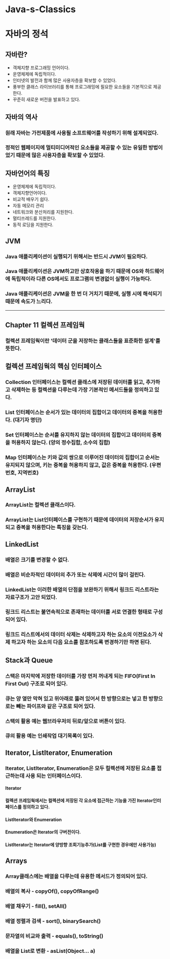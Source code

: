 # Java-s-Classics
# 자바의 정석

## 자바란?
 - 객체지향 프로그래밍 언어이다.
 - 운영체제에 독립적이다.
 - 인터넷의 발전과 함께 많은 사용자층을 확보할 수 있었다.
 - 풍부한 클래스 라이브러리를 통해 프로그래밍에 필요한 요소들을 기본적으로 제공한다.
 - 꾸준히 새로운 버전을 발표하고 있다.

## 자바의 역사
### 원래 자바는 가전제품에 사용될 소프트웨어를 작성하기 위해 설계되었다.
### 정적인 웹페이지에 멀티미디어적인 요소들을 제공할 수 있는 유일한 방법이었기 때문에 많은 사용자층을 확보할 수 있었다.

## 자바언어의 특징
 - 운영체제에 독립적이다.
 - 객체지향언어이다.
 - 비교적 배우기 쉽다.
 - 자동 메모리 관리
 - 네트워크와 분산처리를 지원한다.
 - 멀티쓰레드를 지원한다.
 - 동적 로딩을 지원한다.

## JVM
### Java 애플리케이션이 실행되기 위해서는 반드시 JVM이 필요하다.
### Java 애플리케이션은 JVM하고만 상호작용을 하기 때문에 OS와 하드웨어에 독립적이라 다른 OS에서도 프로그램의 변경없이 실행이 가능하다.
### Java 애플리케이션은 JVM을 한 번 더 거치기 때문에, 실행 시에 해석되기 때문에 속도가 느리다.

---

## Chapter 11 컬렉션 프레임웍
### 컬렉션 프레임웍이란 '데이터 군을 저장하는 클래스들을 표준화한 설계'를 뜻한다.

## 컬렉션 프레임웍의 핵심 인터페이스
### Collection 인터페이스는 컬렉션 클래스에 저장된 데이터를 읽고, 추가하고 삭제하는 등 컬렉션을 다루는데 가장 기본적인 메서드들을 정의하고 있다.
### List 인터페이스는 순서가 있는 데이터의 집합이고 데이터의 중복을 허용한다. (대기자 명단)
### Set 인터페이스는 순서를 유지하지 않는 데이터의 집합이고 데이터의 중복을 허용하지 않는다. (양의  정수집합, 소수의 집합)
### Map 인터페이스는 키와 값의 쌍으로 이루어진 데이터의 집합이고 순서는 유지되지 않으며, 키는 중복을 허용하지 않고, 값은 중복을 허용한다. (우편번호, 지역번호)

## ArrayList
### ArrayList는 컬렉션 클래스이다.
### ArrayList는 List인터페이스를 구현하기 때문에 데이터의 저장순서가 유지되고 중복을 허용한다는 특징을 갖는다.

## LinkedList
### 배열은 크기를 변경할 수 없다.
### 배열은 비순차적인 데이터의 추가 또는 삭제에 시간이 많이 걸린다.
### LinkedList는 이러한 배열의 단점을 보완하기 위해서 링크드 리스트라는 자료구조가 고안 되었다.
### 링크드 리스트는 불연속적으로 존재하는 데이터를 서로 연결한 형태로 구성되어 있다.
### 링크드 리스트에서의 데이터 삭제는 삭제하고자 하는 요소의 이전요소가 삭제 하고자 하는 요소의 다음 요소를 참조하도록 변경하기만 하면 된다.

## Stack과 Queue
### 스택은 마지막에 저장한 데이터를 가장 먼저 꺼내게 되는 FIFO(First In First Out) 구조로 되어 있다.
### 큐는 양 옆만 막혀 있고 위아래로 뚫려 있어서 한 방향으로는 넣고 한 방향으로는 빼는 파이프와 같은 구조로 되어 있다.
### 스택의 활용 예는 웹브라우저의 뒤로/앞으로 버튼이 있다.
### 큐의 활용 예는 인쇄작업 대기목록이 있다.

## Iterator, ListIterator, Enumeration
### Iterator, ListIterator, Enumeration은 모두 컬렉션에 저장된 요소를 접근하는데 사용 되는 인터페이스이다.
#### Iterator
#### 컬렉션 프레임웍에서는 컬렉션에 저장된 각 요소에 접근하는 기능을 가진 Iterator인터페이스를 정의하고 있다.
#### ListIterator와 Enumeration
#### Enumeration은 Iterator의 구버전이다.
#### ListIterator는 Iterator에 양방향 조회기능추가(List를 구현한 경우에만 사용가능)

## Arrays
### Array클래스에는 배열을 다루는데 유용한 메서드가 정의되어 있다.
### 배열의 복사 - copyOf(), copyOfRange()
### 배열 채우기 - fill(), setAll()
### 배열 정렬과 검색 - sort(), binarySearch()
### 문자열의 비교와 출력 - equals(), toString()
### 배열을 List로 변환 - asList(Object... a)
